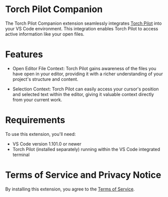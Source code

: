 # Torch Pilot Companion

The Torch Pilot Companion extension seamlessly integrates [Torch Pilot](https://github.com/google-gemini/torch-pilot) into your VS Code environment. This integration enables Torch Pilot to access active information like your open files.

# Features

- Open Editor File Context: Torch Pilot gains awareness of the files you have open in your editor, providing it with a richer understanding of your project's structure and content.

- Selection Context: Torch Pilot can easily access your cursor's position and selected text within the editor, giving it valuable context directly from your current work.

# Requirements

To use this extension, you'll need:

- VS Code version 1.101.0 or newer
- Torch Pilot (installed separately) running within the VS Code integrated terminal

# Terms of Service and Privacy Notice

By installing this extension, you agree to the [Terms of Service](https://github.com/google-gemini/torch-pilot/blob/main/docs/tos-privacy.md).
